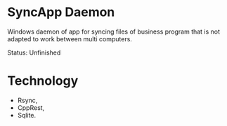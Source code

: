 # SyncApp Daemon

Windows daemon of app for syncing files of business program that is not adapted to work between multi computers.

Status: Unfinished

# Technology

- Rsync,
- CppRest,
- Sqlite.